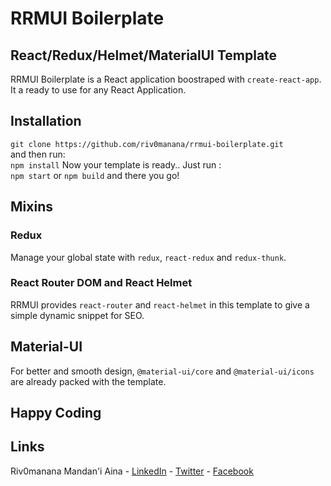 # RRMUI Boilerplate

## React/Redux/Helmet/MaterialUI Template
RRMUI Boilerplate is a React application boostraped with `create-react-app`. It a ready to use for any React Application.

## Installation
`git clone https://github.com/riv0manana/rrmui-boilerplate.git`  
and then run:  
`npm install`
Now your template is ready.. Just run :  
`npm start` or `npm build` and there you go!
## Mixins
### Redux
Manage your global state with `redux`, `react-redux` and `redux-thunk`.

### React Router DOM and React Helmet
RRMUI provides `react-router` and `react-helmet` in this template to give a simple dynamic snippet for SEO.

## Material-UI
For better and smooth design, `@material-ui/core` and `@material-ui/icons` are already packed with the template.

## Happy Coding

## Links 
Riv0manana Mandan'i Aina - [LinkedIn](https://linkedin.com/in/riv0manana) - [Twitter](https://twitter.com/riv0manana) - [Facebook](https://fb.com/tsikim.piainana)